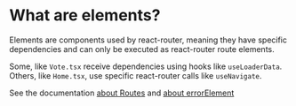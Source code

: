 What are elements?
==================

Elements are components used by react-router, meaning they have specific
dependencies and can only be executed as react-router route elements.

Some, like `Vote.tsx` receive dependencies using hooks like `useLoaderData`.
Others, like `Home.tsx`, use specific react-router calls like `useNavigate`.

See the documentation
[about Routes](https://reactrouter.com/en/main/components/routes) and
[about errorElement](https://reactrouter.com/en/main/route/error-element)
